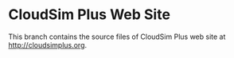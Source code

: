# CloudSim Plus Web Site

This branch contains the source files of CloudSim Plus web site at <http://cloudsimplus.org>.
